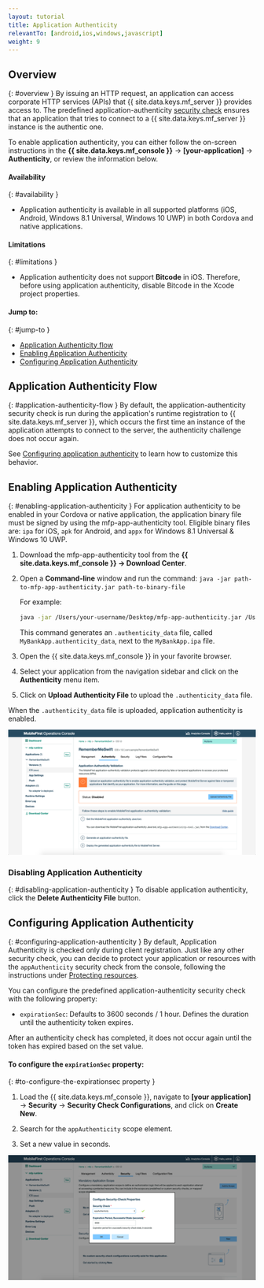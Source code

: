 ```yaml
---
layout: tutorial
title: Application Authenticity
relevantTo: [android,ios,windows,javascript]
weight: 9
---
```

<!-- NLS_CHARSET=UTF-8 -->
## Overview
{: #overview }
By issuing an HTTP request, an application can access corporate HTTP services (APIs) that {{ site.data.keys.mf_server }} provides access to. The predefined application-authenticity [security check](../) ensures that an application that tries to connect to a {{ site.data.keys.mf_server }} instance is the authentic one.

To enable application authenticity, you can either follow the on-screen instructions in the **{{ site.data.keys.mf_console }}** → **[your-application]** → **Authenticity**, or review the information below.

#### Availability
{: #availability }
* Application authenticity is available in all supported platforms (iOS, Android, Windows 8.1 Universal, Windows 10 UWP) in both Cordova and native applications.

#### Limitations
{: #limitations }
* Application authenticity does not support **Bitcode** in iOS. Therefore, before using application authenticity, disable Bitcode in the Xcode project properties.

#### Jump to:
{: #jump-to }
- [Application Authenticity flow](#application-authenticity-flow)
- [Enabling Application Authenticity](#enabling-application-authenticity)
- [Configuring Application Authenticity](#configuring-application-authenticity)

## Application Authenticity Flow
{: #application-authenticity-flow }
By default, the application-authenticity security check is run during the application's runtime registration to {{ site.data.keys.mf_server }}, which occurs the first time an instance of the application attempts to connect to the server, the authenticity challenge does not occur again.

See [Configuring application authenticity](#configuring-application-authenticity) to learn how to customize this behavior.

## Enabling Application Authenticity
{: #enabling-application-authenticity }
For application authenticity to be enabled in your Cordova or native application, the application binary file must be signed by using the mfp-app-authenticity tool. Eligible binary files are: `ipa` for iOS, `apk` for Android, and `appx` for Windows 8.1 Universal &amp; Windows 10 UWP.

1. Download the mfp-app-authenticity tool from the **{{ site.data.keys.mf_console }} → Download Center**.
2. Open a **Command-line** window and run the command: `java -jar path-to-mfp-app-authenticity.jar path-to-binary-file`

   For example:

   ```bash
   java -jar /Users/your-username/Desktop/mfp-app-authenticity.jar /Users/your-username/Desktop/MyBankApp.ipa
   ```

   This command generates an `.authenticity_data` file, called `MyBankApp.authenticity_data`, next to the `MyBankApp.ipa` file.

3. Open the {{ site.data.keys.mf_console }} in your favorite browser.
4. Select your application from the navigation sidebar and click on the **Authenticity** menu item.
5. Click on **Upload Authenticity File** to upload the `.authenticity_data` file.

When the `.authenticity_data` file is uploaded, application authenticity is enabled.

![Enable Application Authenticity](enable_application_authenticity.png)

### Disabling Application Authenticity
{: #disabling-application-authenticity }
To disable application authenticity, click the **Delete Authenticity File** button.

## Configuring Application Authenticity
{: #configuring-application-authenticity }
By default, Application Authenticity is checked only during client registration. Just like any other security check, you can decide to protect your application or resources with the `appAuthenticity` security check from the console, following the instructions under [Protecting resources](../#protecting-resources).

You can configure the predefined application-authenticity security check with the following property:

- `expirationSec`: Defaults to 3600 seconds / 1 hour. Defines the duration until the authenticity token expires.

After an authenticity check has completed, it does not occur again until the token has expired based on the set value.

#### To configure the `expirationSec` property:
{: #to-configure-the-expirationsec property }
1. Load the {{ site.data.keys.mf_console }}, navigate to **[your application]** → **Security** → **Security Check Configurations**, and click on **Create New**.

2. Search for the `appAuthenticity` scope element.

3. Set a new value in seconds.

![Configuring the expirationSec property in the console](configuring_expirationSec.png)
